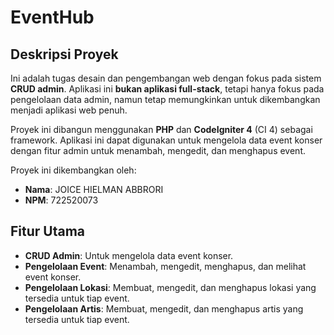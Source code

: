 # EventHub

## Deskripsi Proyek

Ini adalah tugas desain dan pengembangan web dengan fokus pada sistem **CRUD admin**. Aplikasi ini **bukan aplikasi full-stack**, tetapi hanya fokus pada pengelolaan data admin, namun tetap memungkinkan untuk dikembangkan menjadi aplikasi web penuh.

Proyek ini dibangun menggunakan **PHP** dan **CodeIgniter 4** (CI 4) sebagai framework. Aplikasi ini dapat digunakan untuk mengelola data event konser dengan fitur admin untuk menambah, mengedit, dan menghapus event.

Proyek ini dikembangkan oleh:
- **Nama**: JOICE HIELMAN ABBRORI
- **NPM**: 722520073

## Fitur Utama
- **CRUD Admin**: Untuk mengelola data event konser.
- **Pengelolaan Event**: Menambah, mengedit, menghapus, dan melihat event konser.
- **Pengelolaan Lokasi**: Membuat, mengedit, dan menghapus lokasi yang tersedia untuk tiap event.
- **Pengelolaan Artis**: Membuat, mengedit, dan menghapus artis yang tersedia untuk tiap event.



